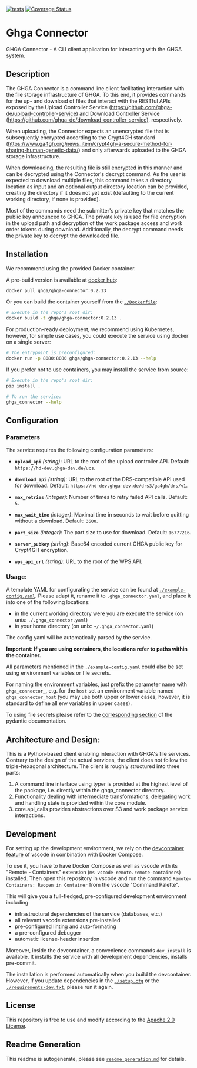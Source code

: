 
[![tests](https://github.com/ghga-de/ghga-connector/actions/workflows/unit_and_int_tests.yaml/badge.svg)](https://github.com/ghga-de/ghga-connector/actions/workflows/unit_and_int_tests.yaml)
[![Coverage Status](https://coveralls.io/repos/github/ghga-de/ghga-connector/badge.svg?branch=main)](https://coveralls.io/github/ghga-de/ghga-connector?branch=main)

# Ghga Connector

GHGA Connector - A CLI client application for interacting with the GHGA system.

## Description

<!-- Please provide a short overview of the features of this service.-->

The GHGA Connector is a command line client facilitating interaction with the file storage infrastructure of GHGA.
To this end, it provides commands for the up- and download of files that interact with the RESTful APIs exposed by the Upload Controller Service (https://github.com/ghga-de/upload-controller-service) and Download Controller Service (https://github.com/ghga-de/download-controller-service), respectively.

When uploading, the Connector expects an unencrypted file that is subsequently encrypted according to the Crypt4GH standard (https://www.ga4gh.org/news_item/crypt4gh-a-secure-method-for-sharing-human-genetic-data/) and only afterwards uploaded to the GHGA storage infrastructure.

When downloading, the resulting file is still encrypted in this manner and can be decrypted using the Connector's decrypt command.
As the user is expected to download multiple files, this command takes a directory location as input and an optional output directory location can be provided, creating the directory if it does not yet exist (defaulting to the current working directory, if none is provided).

Most of the commands need the submitter's private key that matches the public key announced to GHGA.
The private key is used for file encryption in the upload path and decryption of the work package access and work order tokens during download.
Additionally, the decrypt command needs the private key to decrypt the downloaded file.


## Installation
We recommend using the provided Docker container.

A pre-build version is available at [docker hub](https://hub.docker.com/repository/docker/ghga/ghga-connector):
```bash
docker pull ghga/ghga-connector:0.2.13
```

Or you can build the container yourself from the [`./Dockerfile`](./Dockerfile):
```bash
# Execute in the repo's root dir:
docker build -t ghga/ghga-connector:0.2.13 .
```

For production-ready deployment, we recommend using Kubernetes, however,
for simple use cases, you could execute the service using docker
on a single server:
```bash
# The entrypoint is preconfigured:
docker run -p 8080:8080 ghga/ghga-connector:0.2.13 --help
```

If you prefer not to use containers, you may install the service from source:
```bash
# Execute in the repo's root dir:
pip install .

# To run the service:
ghga_connector --help
```

## Configuration
### Parameters

The service requires the following configuration parameters:
- **`upload_api`** *(string)*: URL to the root of the upload controller API. Default: `https://hd-dev.ghga-dev.de/ucs`.

- **`download_api`** *(string)*: URL to the root of the DRS-compatible API used for download. Default: `https://hd-dev.ghga-dev.de/drs3/ga4gh/drs/v1`.

- **`max_retries`** *(integer)*: Number of times to retry failed API calls. Default: `5`.

- **`max_wait_time`** *(integer)*: Maximal time in seconds to wait before quitting without a download. Default: `3600`.

- **`part_size`** *(integer)*: The part size to use for download. Default: `16777216`.

- **`server_pubkey`** *(string)*: Base64 encoded current GHGA public key for Crypt4GH encryption.

- **`wps_api_url`** *(string)*: URL to the root of the WPS API.


### Usage:

A template YAML for configurating the service can be found at
[`./example-config.yaml`](./example-config.yaml).
Please adapt it, rename it to `.ghga_connector.yaml`, and place it into one of the following locations:
- in the current working directory were you are execute the service (on unix: `./.ghga_connector.yaml`)
- in your home directory (on unix: `~/.ghga_connector.yaml`)

The config yaml will be automatically parsed by the service.

**Important: If you are using containers, the locations refer to paths within the container.**

All parameters mentioned in the [`./example-config.yaml`](./example-config.yaml)
could also be set using environment variables or file secrets.

For naming the environment variables, just prefix the parameter name with `ghga_connector_`,
e.g. for the `host` set an environment variable named `ghga_connector_host`
(you may use both upper or lower cases, however, it is standard to define all env
variables in upper cases).

To using file secrets please refer to the
[corresponding section](https://pydantic-docs.helpmanual.io/usage/settings/#secret-support)
of the pydantic documentation.



## Architecture and Design:
<!-- Please provide an overview of the architecture and design of the code base.
Mention anything that deviates from the standard triple hexagonal architecture and
the corresponding structure. -->

This is a Python-based client enabling interaction with GHGA's file services.
Contrary to the design of the actual services, the client does not follow the triple-hexagonal architecture.
The client is roughly structured into three parts:

1. A command line interface using typer is provided at the highest level of the package, i.e. directly within the ghga_connector directory.
2. Functionality dealing with intermediate transformations, delegating work and handling state is provided within the core module.
3. core.api_calls provides abstractions over S3 and work package service interactions.


## Development
For setting up the development environment, we rely on the
[devcontainer feature](https://code.visualstudio.com/docs/remote/containers) of vscode
in combination with Docker Compose.

To use it, you have to have Docker Compose as well as vscode with its "Remote - Containers"
extension (`ms-vscode-remote.remote-containers`) installed.
Then open this repository in vscode and run the command
`Remote-Containers: Reopen in Container` from the vscode "Command Palette".

This will give you a full-fledged, pre-configured development environment including:
- infrastructural dependencies of the service (databases, etc.)
- all relevant vscode extensions pre-installed
- pre-configured linting and auto-formating
- a pre-configured debugger
- automatic license-header insertion

Moreover, inside the devcontainer, a convenience commands `dev_install` is available.
It installs the service with all development dependencies, installs pre-commit.

The installation is performed automatically when you build the devcontainer. However,
if you update dependencies in the [`./setup.cfg`](./setup.cfg) or the
[`./requirements-dev.txt`](./requirements-dev.txt), please run it again.

## License
This repository is free to use and modify according to the
[Apache 2.0 License](./LICENSE).

## Readme Generation
This readme is autogenerate, please see [`readme_generation.md`](./readme_generation.md)
for details.
